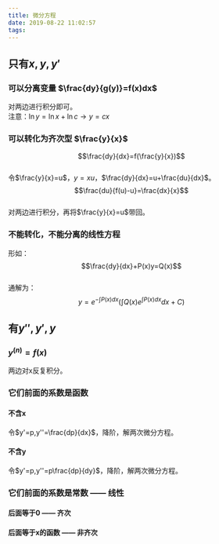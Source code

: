 ```yaml
---
title: 微分方程
date: 2019-08-22 11:02:57
tags:
---
```

## 只有$x,y,y'$

### 可以分离变量 $\frac{dy}{g(y)}=f(x)dx$
对两边进行积分即可。  
注意：$\ln y = \ln x + \ln c \to y = cx$  

### 可以转化为齐次型 $\frac{y}{x}$
$$\frac{dy}{dx}=f(\frac{y}{x})$$  
令$\frac{y}{x}=u$，$y=xu$，$\frac{dy}{dx}=u+\frac{du}{dx}$。  
$$\frac{du}{f(u)-u}=\frac{dx}{x}$$  
对两边进行积分，再将$\frac{y}{x}=u$带回。  

### 不能转化，不能分离的线性方程
形如：  
$$\frac{dy}{dx}+P(x)y=Q(x)$$  
通解为：  
$$y=e^{-\int P(x)dx}(\int Q(x)e^{\int P(x)dx}dx+C)$$  

## 有$y'',y',y$

### $y^{(n)}=f(x)$
两边对x反复积分。  

### 它们前面的系数是函数

#### 不含x
令$y'=p,y''=\frac{dp}{dx}$，降阶，解两次微分方程。  

#### 不含y
令$y'=p,y''=p\frac{dp}{dy}$，降阶，解两次微分方程。  

### 它们前面的系数是常数 —— 线性

#### 后面等于0 —— 齐次

#### 后面等于x的函数 —— 非齐次
